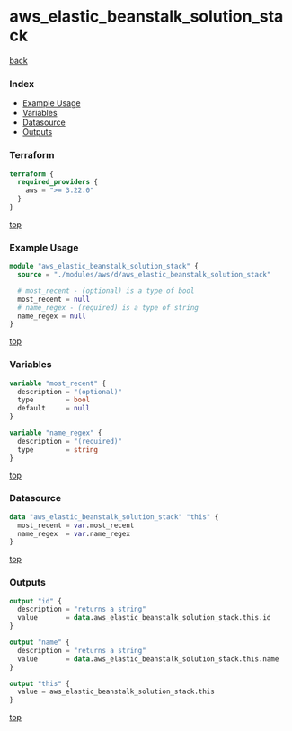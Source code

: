 # aws_elastic_beanstalk_solution_stack

[back](../aws.md)

### Index

- [Example Usage](#example-usage)
- [Variables](#variables)
- [Datasource](#datasource)
- [Outputs](#outputs)

### Terraform

```terraform
terraform {
  required_providers {
    aws = ">= 3.22.0"
  }
}
```

[top](#index)

### Example Usage

```terraform
module "aws_elastic_beanstalk_solution_stack" {
  source = "./modules/aws/d/aws_elastic_beanstalk_solution_stack"

  # most_recent - (optional) is a type of bool
  most_recent = null
  # name_regex - (required) is a type of string
  name_regex = null
}
```

[top](#index)

### Variables

```terraform
variable "most_recent" {
  description = "(optional)"
  type        = bool
  default     = null
}

variable "name_regex" {
  description = "(required)"
  type        = string
}
```

[top](#index)

### Datasource

```terraform
data "aws_elastic_beanstalk_solution_stack" "this" {
  most_recent = var.most_recent
  name_regex  = var.name_regex
}
```

[top](#index)

### Outputs

```terraform
output "id" {
  description = "returns a string"
  value       = data.aws_elastic_beanstalk_solution_stack.this.id
}

output "name" {
  description = "returns a string"
  value       = data.aws_elastic_beanstalk_solution_stack.this.name
}

output "this" {
  value = aws_elastic_beanstalk_solution_stack.this
}
```

[top](#index)